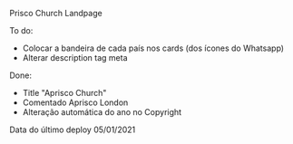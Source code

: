 Prisco Church Landpage

To do:
- Colocar a bandeira de cada país nos cards (dos ícones do Whatsapp)
- Alterar description tag meta

Done:

- Title "Aprisco Church"
- Comentado Aprisco London
- Alteração automática do ano no Copyright

Data do último deploy 05/01/2021